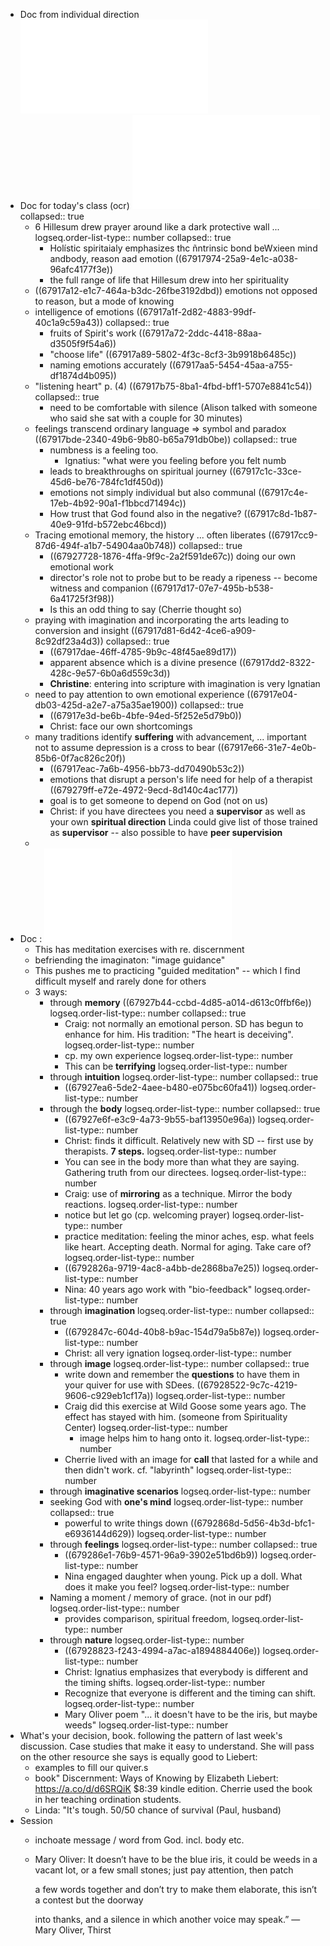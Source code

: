 - Doc from individual direction ![Materials For Class One Formation - Jan 5 2024 - 6-07 PM-2pages.pdf](../assets/Materials_For_Class_One_Formation_-_Jan_5_2024_-_6-07_PM-2pages_1737586821224_0.pdf)
- Doc for today's class (ocr) ![Working with emotions in spiritual direction - Jan 11 2021 - 4-54 PM-1-output.pdf](../assets/Working_with_emotions_in_spiritual_direction_-_Jan_11_2021_-_4-54_PM-1-output_1737586845500_0.pdf)
  collapsed:: true
	- 6 Hillesum drew prayer around like a dark protective wall ...
	  logseq.order-list-type:: number
	  collapsed:: true
		- Holístic spiritaialy emphasizes thc ñntrinsic bond beWxieen mind andbody, reason aad emotion ((67917974-25a9-4e1c-a038-96afc4177f3e))
		- the full range of life that Hillesum drew into her spirituality
	- ((67917a12-e1c7-464a-b3dc-26fbe3192dbd)) emotions not opposed to reason, but a mode of knowing
	- intelligence of emotions ((67917a1f-2d82-4883-99df-40c1a9c59a43))
	  collapsed:: true
		- fruits of Spirit's work ((67917a72-2ddc-4418-88aa-d3505f9f54a6))
		- "choose life" ((67917a89-5802-4f3c-8cf3-3b9918b6485c))
		- naming emotions accurately ((67917aa5-5454-45aa-a755-df1874d4b095))
	- "listening heart" p. (4) ((67917b75-8ba1-4fbd-bff1-5707e8841c54))
	  collapsed:: true
		- need to be comfortable with silence (Alison talked with someone who said she sat with a couple for 30 minutes)
	- feelings transcend ordinary language => symbol and paradox ((67917bde-2340-49b6-9b80-b65a791db0be))
	  collapsed:: true
		- numbness is a feeling too.
			- Ignatius: "what were you feeling before you felt numb
		- leads to breakthroughs on spiritual journey ((67917c1c-33ce-45d6-be76-784fc1df450d))
		- emotions not simply individual but also communal ((67917c4e-17eb-4b92-90a1-f1bbcd71494c))
		- How trust that God found also in the negative? ((67917c8d-1b87-40e9-91fd-b572ebc46bcd))
	- Tracing emotional memory, the history ... often liberates ((67917cc9-87d6-494f-a1b7-54904aa0b748))
	  collapsed:: true
		- ((67927728-1876-4ffa-9f9c-2a2f591de67c)) doing our own emotional work
		- director's role not to probe but to be ready a ripeness -- become witness and companion ((67917d17-07e7-495b-b538-6a41725f3f98))
		- Is this an odd thing to say (Cherrie thought so)
	- praying with imagination and incorporating the arts leading to conversion and insight ((67917d81-6d42-4ce6-a909-8c92df23a4d3))
	  collapsed:: true
		- ((67917dae-46ff-4785-9b9c-48f45ae89d17))
		- apparent absence which is a divine presence ((67917dd2-8322-428c-9e57-6b0a6d559c3d))
		- **Christine**: entering into scripture with imagination is very Ignatian
	- need to pay attention to own emotional experience ((67917e04-db03-425d-a2e7-a75a35ae1900))
	  collapsed:: true
		- ((67917e3d-be6b-4bfe-94ed-5f252e5d79b0))
		- Christ: face our own shortcomings
	- many traditions identify **suffering** with advancement, ... important not to assume depression is a cross to bear ((67917e66-31e7-4e0b-85b6-0f7ac826c20f))
		- ((67917eac-7a6b-4956-bb73-dd70490b53c2))
		- emotions that disrupt a person's life need for help of a therapist ((679279ff-e72e-4972-9ecd-8d140c4ac177))
		- goal is to get someone to depend on God (not on us)
		- Christ: if you have directees you need a **supervisor** as well as your own **spiritual direction** Linda could give list of those trained as **supervisor** -- also possible to have **peer supervision**
	-
- Doc : ![Ways Of Knowing In Discernment - Jan 17 2025 - 9-01 AM.pdf](../assets/Ways_Of_Knowing_In_Discernment_-_Jan_17_2025_-_9-01_AM_1737588746451_0.pdf)
	- This has meditation exercises with re. discernment
	- befriending the imaginaton: "image guidance"
	- This pushes me to practicing "guided meditation" -- which I find difficult myself and rarely done for others
	- 3 ways:
		- through **memory** ((67927b44-ccbd-4d85-a014-d613c0ffbf6e))
		  logseq.order-list-type:: number
		  collapsed:: true
			- Craig: not normally an emotional person. SD has begun to enhance for him. His tradition: "The heart is deceiving".
			  logseq.order-list-type:: number
			- cp. my own experience
			  logseq.order-list-type:: number
			- This can be **terrifying**
			  logseq.order-list-type:: number
		- through **intuition**
		  logseq.order-list-type:: number
		  collapsed:: true
			- ((67927ea6-5de2-4aee-b480-e075bc60fa41))
			  logseq.order-list-type:: number
		- through the **body**
		  logseq.order-list-type:: number
		  collapsed:: true
			- ((67927e6f-e3c9-4a73-9b55-baf13950e96a))
			  logseq.order-list-type:: number
			- Christ: finds it difficult. Relatively new with SD -- first use by therapists. **7 steps.**
			  logseq.order-list-type:: number
			- You can see in the body more than what they are saying. Gathering truth from our directees.
			  logseq.order-list-type:: number
			- Craig: use of **mirroring** as a technique. Mirror the body reactions.
			  logseq.order-list-type:: number
			- notice but let go (cp. welcoming prayer)
			  logseq.order-list-type:: number
			- practice meditation: feeling the minor aches, esp. what feels like heart. Accepting death. Normal for aging. Take care of?
			  logseq.order-list-type:: number
			- ((6792826a-9719-4ac8-a4bb-de2868ba7e25))
			  logseq.order-list-type:: number
			- Nina: 40 years ago work with "bio-feedback"
			  logseq.order-list-type:: number
		- through **imagination**
		  logseq.order-list-type:: number
		  collapsed:: true
			- ((6792847c-604d-40b8-b9ac-154d79a5b87e)) 
			  logseq.order-list-type:: number
			- Christ: all very ignation
			  logseq.order-list-type:: number
		- through **image**
		  logseq.order-list-type:: number
		  collapsed:: true
			- write down and remember the **questions** to have them in your quiver for use with SDees. ((67928522-9c7c-4219-9606-c929eb1cf17a))
			  logseq.order-list-type:: number
			- Craig did this exercise at Wild Goose some years ago. The effect has stayed with him. (someone from Spirituality Center)
			  logseq.order-list-type:: number
				- image helps him to hang onto it.
				  logseq.order-list-type:: number
			- Cherrie lived with an image for **call** that lasted for a while and then didn't work. cf. "labyrinth"
			  logseq.order-list-type:: number
		- through **imaginative scenarios**
		  logseq.order-list-type:: number
		- seeking God with **one's mind**
		  logseq.order-list-type:: number
		  collapsed:: true
			- powerful to write things down ((6792868d-5d56-4b3d-bfc1-e6936144d629))
			  logseq.order-list-type:: number
		- through **feelings**
		  logseq.order-list-type:: number
		  collapsed:: true
			- ((679286e1-76b9-4571-96a9-3902e51bd6b9))
			  logseq.order-list-type:: number
			- Nina engaged daughter when young. Pick up a doll. What does it make you feel?
			  logseq.order-list-type:: number
		- Naming a moment / memory of grace. (not in our pdf)
		  logseq.order-list-type:: number
			- provides comparison, spiritual freedom,
			  logseq.order-list-type:: number
		- through **nature**
		  logseq.order-list-type:: number
			- ((67928823-f243-4994-a7ac-a1894884406e))
			  logseq.order-list-type:: number
			- Christ: Ignatius emphasizes that everybody is different and the timing shifts.
			  logseq.order-list-type:: number
			- Recognize that everyone is different and the timing can shift.
			  logseq.order-list-type:: number
			- Mary Oliver poem  "... it doesn't have to be the iris, but maybe  weeds"
			  logseq.order-list-type:: number
- What's your decision, book. following the pattern of last week's discussion. Case studies that make it easy to understand. She will pass on the other resource she says is equally good to Liebert:
	- examples to fill our quiver.s
	- book" Discernment: Ways of Knowing by Elizabeth Liebert: https://a.co/d/d6SRQiK   $8:39 kindle edition. Cherrie used the book in her teaching ordination students.
	- Linda: "It's tough. 50/50 chance of survival (Paul, husband)
- Session
	- inchoate message / word from God. incl. body etc.
    - Mary Oliver: 
        It doesn’t have to be
        the blue iris, it could be
        weeds in a vacant lot, or a few
        small stones; just
        pay attention, then patch

        a few words together and don’t try
        to make them elaborate, this isn’t
        a contest but the doorway

        into thanks, and a silence in which
        another voice may speak.”
        ― Mary Oliver, Thirst
